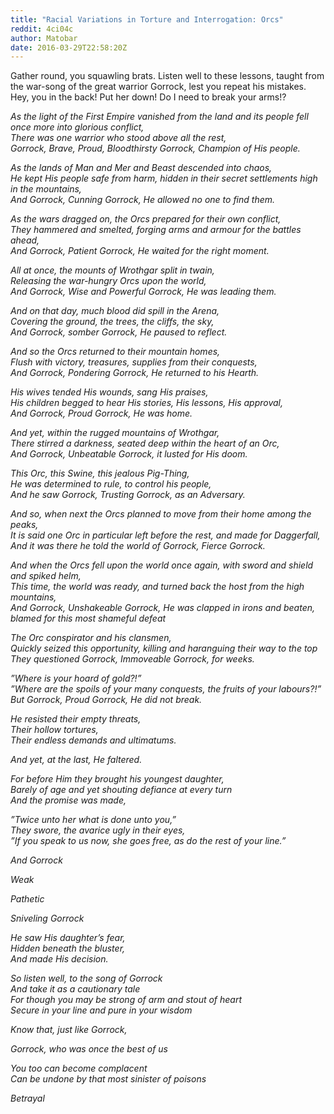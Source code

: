 ```yaml
---
title: "Racial Variations in Torture and Interrogation: Orcs"
reddit: 4ci04c
author: Matobar
date: 2016-03-29T22:58:20Z
---
```


Gather round, you squawling brats.  Listen well to these lessons, taught from the war-song of the great warrior Gorrock, lest you repeat his mistakes.  Hey, you in the back!  Put her down!  Do I need to break your arms!?


*As the light of the First Empire vanished from the land and its people fell once more into glorious conflict,*  
*There was one warrior who stood above all the rest,*  
*Gorrock, Brave, Proud, Bloodthirsty Gorrock, Champion of His people.*  


*As the lands of Man and Mer and Beast descended into chaos,*  
*He kept His people safe from harm, hidden in their secret settlements high in the mountains,*  
*And Gorrock, Cunning Gorrock, He allowed no one to find them.*  


*As the wars dragged on, the Orcs prepared for their own conflict,*  
*They hammered and smelted, forging arms and armour for the battles ahead,*  
*And Gorrock, Patient Gorrock, He waited for the right moment.*  


*All at once, the mounts of Wrothgar split in twain,*  
*Releasing the war-hungry Orcs upon the world,*  
*And Gorrock, Wise and Powerful Gorrock, He was leading them.*  


*And on that day, much blood did spill in the Arena,*  
*Covering the ground, the trees, the cliffs, the sky,*  
*And Gorrock, somber Gorrock, He paused to reflect.*  


*And so the Orcs returned to their mountain homes,*  
*Flush with victory, treasures, supplies from their conquests,*  
*And Gorrock, Pondering Gorrock, He returned to his Hearth.*  


*His wives tended His wounds, sang His praises,*  
*His children begged to hear His stories, His lessons, His approval,*  
*And Gorrock, Proud Gorrock, He was home.*  


*And yet, within the rugged mountains of Wrothgar,*  
*There stirred a darkness, seated deep within the heart of an Orc,*  
*And Gorrock, Unbeatable Gorrock, it lusted for His doom.*  


*This Orc, this Swine, this jealous Pig-Thing,*  
*He was determined to rule, to control his people,*  
*And he saw Gorrock, Trusting Gorrock, as an Adversary.*  


*And so, when next the Orcs planned to move from their home among the peaks,*  
*It is said one Orc in particular left before the rest, and made for Daggerfall,*  
*And it was there he told the world of Gorrock, Fierce Gorrock.*  


*And when the Orcs fell upon the world once again, with sword and shield and spiked helm,*  
*This time, the world was ready, and turned back the host from the high mountains,*  
*And Gorrock, Unshakeable Gorrock, He was clapped in irons and beaten, blamed for this most shameful defeat*  


*The Orc conspirator and his clansmen,*  
*Quickly seized this opportunity, killing and haranguing their way to the top*  
*They questioned Gorrock, Immoveable Gorrock, for weeks.*  


*”Where is your hoard of gold?!”*  
*”Where are the spoils of your many conquests, the fruits of your labours?!”*  
*But Gorrock, Proud Gorrock, He did not break.*  


*He resisted their empty threats,*  
*Their hollow tortures,*  
*Their endless demands and ultimatums.*  


*And yet, at the last, He faltered.*  


*For before Him they brought his youngest daughter,*  
*Barely of age and yet shouting defiance at every turn*  
*And the promise was made,*  


*”Twice unto her what is done unto you,”*  
*They swore, the avarice ugly in their eyes,*  
*”If you speak to us now, she goes free, as do the rest of your line.”*  


*And Gorrock*  

*Weak*  

*Pathetic*  

*Sniveling Gorrock*  


*He saw His daughter’s fear,*  
*Hidden beneath the bluster,*  
*And made His decision.*  


*So listen well, to the song of Gorrock*  
*And take it as a cautionary tale*  
*For though you may be strong of arm and stout of heart*  
*Secure in your line and pure in your wisdom*  

*Know that, just like Gorrock,*  


*Gorrock, who was once the best of us*  


*You too can become complacent*  
*Can be undone by that most sinister of poisons*  


*Betrayal*
